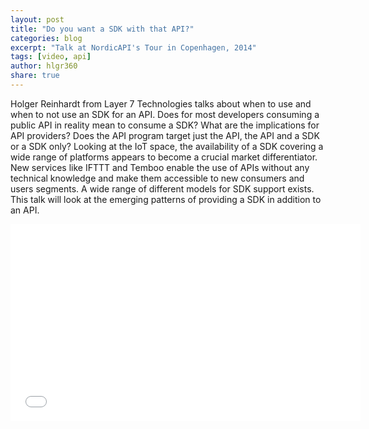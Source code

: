 ```yaml
---
layout: post
title: "Do you want a SDK with that API?"
categories: blog
excerpt: "Talk at NordicAPI's Tour in Copenhagen, 2014"
tags: [video, api]
author: hlgr360
share: true
---
```


Holger Reinhardt from Layer 7 Technologies talks about when to use and when to not use an SDK for an API. Does for most developers consuming a public API in reality mean to consume a SDK? What are the implications for API providers? Does the API program target just the API, the API and a SDK or a SDK only? Looking at the IoT space, the availability of a SDK covering a wide range of platforms appears to become a crucial market differentiator. New services like IFTTT and Temboo enable the use of APIs without any technical knowledge and make them accessible to new consumers and users segments. A wide range of different models for SDK support exists. This talk will look at the emerging patterns of providing a SDK in addition to an API.

<iframe width="560" height="315" src="//www.youtube.com/embed/RaoYVH9yNUc" frameborder="0"></iframe>

